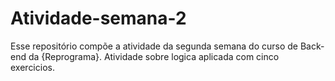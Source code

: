 # Atividade-semana-2
Esse repositório compõe a atividade da segunda semana do curso de Back-end da {Reprograma}. 
Atividade sobre logica aplicada com cinco exercicios.